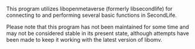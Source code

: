 This program utilizes libopenmetaverse (formerly libsecondlife) for connecting to and performing several basic functions in SecondLife.

Please note that this program has not been maintained for some time and may not be considered stable in its present state, although attempts have been made to keep it working with the latest version of libomv.


